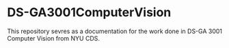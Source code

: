 # DS-GA3001ComputerVision

This repository sevres as a documentation for the work done in DS-GA 3001 Computer Vision from NYU CDS.